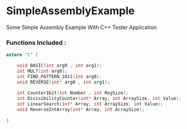 # SimpleAssemblyExample
Some Simple Assembly Example With C++ Tester Application 

### Functions Included :


```c
extern "C" {

    void BASIC(int arg0 , int arg1);
    int MUL7(int arg0);
    int FIND_PATTERN_1011(int arg0);
    void REVERSE(int* arg0 , int arg1);
    
    int Counter1bit(int Number , int RegSize);
    int DivisibilityCounter(int* Array, int ArraySize, int Value);
    int LinearSearch(int* Array, int ArraySize, int Value);
    void ReverseIntArray(int* Array, int ArraySize);
    
}
```



